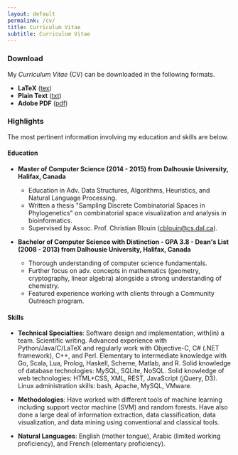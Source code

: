```yaml
---
layout: default
permalink: /cv/
title: Curriculum Vitae
subtitle: Curriculum Vitae
---
```


### Download

My *Curriculum Vitae* (CV) can be downloaded in the following formats.

  - **LaTeX** ([tex](/cv/cv.tex))
  - **Plain Text** ([txt](/cv/cv.txt))
  - **Adobe PDF** ([pdf](/cv/cv.pdf))

### Highlights

The most pertinent information involving my education and skills are below.

#### Education

  - **Master of Computer Science (2014 - 2015) from Dalhousie University, Halifax, Canada** 
    - Education in Adv. Data Structures, Algorithms, Heuristics, and Natural Language Processing.
    - Written a thesis "Sampling Discrete Combinatorial Spaces in Phylogenetics" on combinatorial space visualization and analysis in bioinformatics.
    - Supervised by Assoc. Prof. Christian Blouin (cblouin@cs.dal.ca).

  - **Bachelor of Computer Science with Distinction - GPA 3.8 - Dean's List (2008 - 2013) from Dalhousie University, Halifax, Canada**
    - Thorough understanding of computer science fundamentals.
    - Further focus on adv. concepts in mathematics (geometry, cryptography, linear algebra) alongside a strong understanding of chemistry.
    - Featured experience working with clients through a Community Outreach program.

#### Skills

  - **Technical Specialties**: Software design and implementation, with(in) a team. Scientific writing. Advanced experience with Python/Java/C/LaTeX and regularly work with Objective-C, C# (.NET framework), C++, and Perl. Elementary to intermediate knowledge with Go, Scala, Lua, Prolog, Haskell, Scheme, Matlab, and R. Solid knowledge of database technologies: MySQL, SQLite, NoSQL. Solid knowledge of web technologies: HTML+CSS, XML, REST, JavaScript (jQuery, D3). Linux administration skills: bash, Apache, MySQL, VMware.

  - **Methodologies**: Have worked with different tools of machine learning including support vector machine (SVM) and random forests. Have also done a large deal of information extraction, data classification, data visualization, and data mining using conventional and classical tools.

  - **Natural Languages**: English (mother tongue), Arabic (limited working proficiency), and French (elementary proficiency).